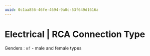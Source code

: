 ```yaml
---
uuid: 0c1aa856-46fe-4694-9a0c-53f649d1616a
---
```

# Electrical | RCA Connection Type

Genders
: `mf` - male and female types
